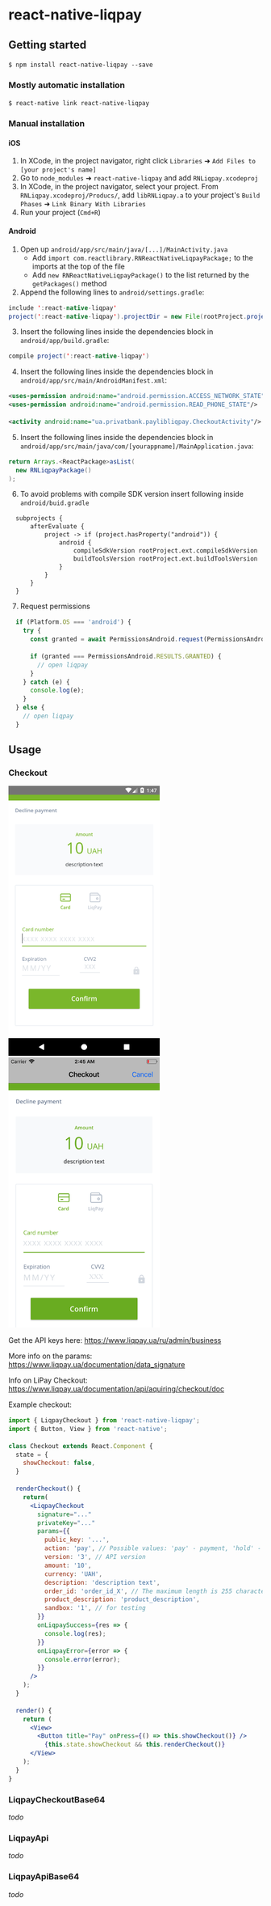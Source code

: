 # react-native-liqpay

## Getting started

`$ npm install react-native-liqpay --save`

### Mostly automatic installation

`$ react-native link react-native-liqpay`

### Manual installation

#### iOS

1. In XCode, in the project navigator, right click `Libraries` ➜ `Add Files to [your project's name]`
2. Go to `node_modules` ➜ `react-native-liqpay` and add `RNLiqpay.xcodeproj`
3. In XCode, in the project navigator, select your project. From `RNLiqpay.xcodeproj/Producs/`, add `libRNLiqpay.a` to your project's `Build Phases` ➜ `Link Binary With Libraries`
4. Run your project (`Cmd+R`)

#### Android

1. Open up `android/app/src/main/java/[...]/MainActivity.java`
    - Add `import com.reactlibrary.RNReactNativeLiqpayPackage;` to the imports at the top of the file
    - Add `new RNReactNativeLiqpayPackage()` to the list returned by the `getPackages()` method
2. Append the following lines to `android/settings.gradle`:

  ```java
  include ':react-native-liqpay'
  project(':react-native-liqpay').projectDir = new File(rootProject.projectDir, '../node_modules/react-native-liqpay/android')
  ```

3. Insert the following lines inside the dependencies block in `android/app/build.gradle`:

  ```java
  compile project(':react-native-liqpay')
  ```

4. Insert the following lines inside the dependencies block in `android/app/src/main/AndroidManifest.xml`:

  ```xml
  <uses-permission android:name="android.permission.ACCESS_NETWORK_STATE"/>
  <uses-permission android:name="android.permission.READ_PHONE_STATE"/>

  <activity android:name="ua.privatbank.paylibliqpay.CheckoutActivity"/>
  ```

5. Insert the following lines inside the dependencies block in `android/app/src/main/java/com/[yourappname]/MainApplication.java`:

  ```java
  return Arrays.<ReactPackage>asList(
    new RNLiqpayPackage()
  );
  ```
  
6. To avoid problems with compile SDK version insert following inside `android/buid.gradle`
  ```
    subprojects {
        afterEvaluate {
            project -> if (project.hasProperty("android")) {
                android {
                    compileSdkVersion rootProject.ext.compileSdkVersion
                    buildToolsVersion rootProject.ext.buildToolsVersion
                }
            }
        }
    }
  ```
7. Request permissions
  ```javascript
    if (Platform.OS === 'android') {
      try {
        const granted = await PermissionsAndroid.request(PermissionsAndroid.PERMISSIONS.READ_PHONE_STATE);

        if (granted === PermissionsAndroid.RESULTS.GRANTED) {
          // open liqpay
        }
      } catch (e) {
        console.log(e);
      }
    } else {
      // open liqpay
    }
  ```  

## Usage

### Checkout

<img src="screenshot_android.png" alt="screenshot" width="300" /> <img src="screenshot_ios.png" alt="screenshot" width="300" />

Get the API keys here:
https://www.liqpay.ua/ru/admin/business

More info on the params:
https://www.liqpay.ua/documentation/data_signature

Info on LiPay Checkout:
https://www.liqpay.ua/documentation/api/aquiring/checkout/doc

Example checkout:

```jsx
import { LiqpayCheckout } from 'react-native-liqpay';
import { Button, View } from 'react-native';

class Checkout extends React.Component {
  state = {
    showCheckout: false,
  }

  renderCheckout() {
    return(
      <LiqpayCheckout
        signature="..."
        privateKey="..."
        params={{
          public_key: '...',
          action: 'pay', // Possible values: 'pay' - payment, 'hold' - blocking funds on the sender's account, 'subscribe' - regular payment, 'paydonate' - donation, auth - preauthorization of the card
          version: '3', // API version
          amount: '10',
          currency: 'UAH',
          description: 'description text',
          order_id: 'order_id_X', // The maximum length is 255 characters
          product_description: 'product_description',
          sandbox: '1', // for testing
        }}
        onLiqpaySuccess={res => {
          console.log(res);
        }}
        onLiqpayError={error => {
          console.error(error);
        }}
      />
    );
  }

  render() {
    return (
      <View>
        <Button title="Pay" onPress={() => this.showCheckout()} />
          {this.state.showCheckout && this.renderCheckout()}
      </View>
    );
  }
}
```

### LiqpayCheckoutBase64

_todo_

### LiqpayApi

_todo_

### LiqpayApiBase64

_todo_
